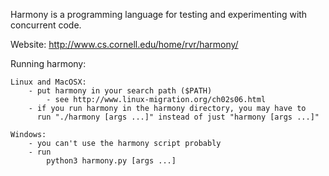 Harmony is a programming language for testing and experimenting with
concurrent code.

Website: http://www.cs.cornell.edu/home/rvr/harmony/

Running harmony:

    Linux and MacOSX:
        - put harmony in your search path ($PATH)
            - see http://www.linux-migration.org/ch02s06.html
        - if you run harmony in the harmony directory, you may have to
          run "./harmony [args ...]" instead of just "harmony [args ...]"

    Windows:
        - you can't use the harmony script probably
        - run
            python3 harmony.py [args ...]

